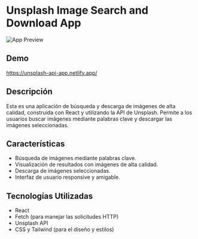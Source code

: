 
# Unsplash Image Search and Download App

![App Preview](src/assets/unsplash-app-demo.gif)

## Demo
https://unsplash-api-app.netlify.app/

## Descripción

Esta es una aplicación de búsqueda y descarga de imágenes de alta calidad, construida con React y utilizando la API de Unsplash. Permite a los usuarios buscar imágenes mediante palabras clave y descargar las imágenes seleccionadas.

## Características

- Búsqueda de imágenes mediante palabras clave.
- Visualización de resultados con imágenes de alta calidad.
- Descarga de imágenes seleccionadas.
- Interfaz de usuario responsive y amigable.

## Tecnologías Utilizadas

- React
- Fetch (para manejar las solicitudes HTTP)
- Unsplash API
- CSS y Tailwind (para el diseño y estilos)